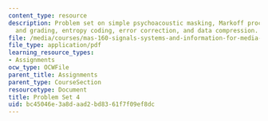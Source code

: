 ```yaml
---
content_type: resource
description: Problem set on simple psychoacoustic masking, Markoff processes, entropy,
  and grading, entropy coding, error correction, and data compression.
file: /media/courses/mas-160-signals-systems-and-information-for-media-technology-fall-2007/bc45046e3a8daad2bd8361f7f09ef8dc_ps4.pdf
file_type: application/pdf
learning_resource_types:
- Assignments
ocw_type: OCWFile
parent_title: Assignments
parent_type: CourseSection
resourcetype: Document
title: Problem Set 4
uid: bc45046e-3a8d-aad2-bd83-61f7f09ef8dc
---
```

